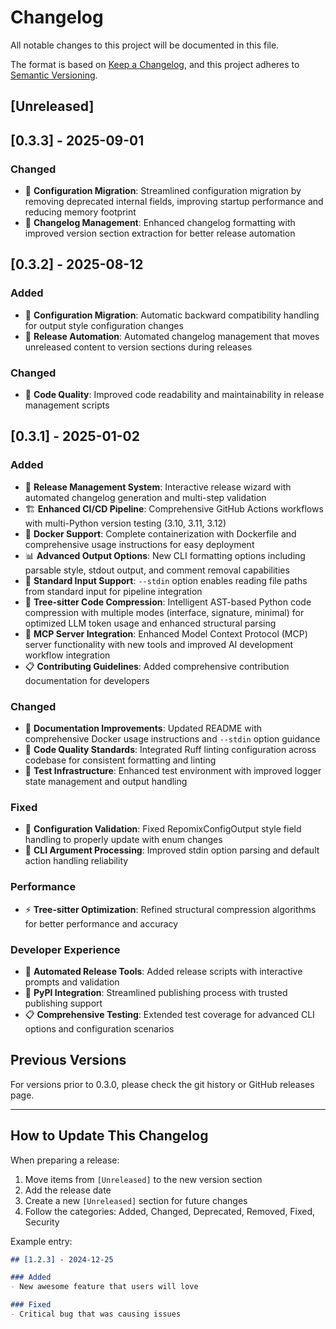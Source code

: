 # Changelog

All notable changes to this project will be documented in this file.

The format is based on [Keep a Changelog](https://keepachangelog.com/en/1.0.0/),
and this project adheres to [Semantic Versioning](https://semver.org/spec/v2.0.0.html).

## [Unreleased]

## [0.3.3] - 2025-09-01

### Changed
- 🧹 **Configuration Migration**: Streamlined configuration migration by removing deprecated internal fields, improving startup performance and reducing memory footprint
- 📝 **Changelog Management**: Enhanced changelog formatting with improved version section extraction for better release automation

## [0.3.2] - 2025-08-12

### Added
- 🔄 **Configuration Migration**: Automatic backward compatibility handling for output style configuration changes
- 🚀 **Release Automation**: Automated changelog management that moves unreleased content to version sections during releases

### Changed
- 🧹 **Code Quality**: Improved code readability and maintainability in release management scripts

## [0.3.1] - 2025-01-02

### Added
- 🚀 **Release Management System**: Interactive release wizard with automated changelog generation and multi-step validation
- 🏗️ **Enhanced CI/CD Pipeline**: Comprehensive GitHub Actions workflows with multi-Python version testing (3.10, 3.11, 3.12)
- 🐳 **Docker Support**: Complete containerization with Dockerfile and comprehensive usage instructions for easy deployment
- 📊 **Advanced Output Options**: New CLI formatting options including parsable style, stdout output, and comment removal capabilities
- 🔧 **Standard Input Support**: `--stdin` option enables reading file paths from standard input for pipeline integration
- 🌳 **Tree-sitter Code Compression**: Intelligent AST-based Python code compression with multiple modes (interface, signature, minimal) for optimized LLM token usage and enhanced structural parsing
- 🤖 **MCP Server Integration**: Enhanced Model Context Protocol (MCP) server functionality with new tools and improved AI development workflow integration
- 📋 **Contributing Guidelines**: Added comprehensive contribution documentation for developers

### Changed  
- 📖 **Documentation Improvements**: Updated README with comprehensive Docker usage instructions and `--stdin` option guidance
- 🎯 **Code Quality Standards**: Integrated Ruff linting configuration across codebase for consistent formatting and linting
- 🧪 **Test Infrastructure**: Enhanced test environment with improved logger state management and output handling

### Fixed
- 🐛 **Configuration Validation**: Fixed RepomixConfigOutput style field handling to properly update with enum changes
- 🔧 **CLI Argument Processing**: Improved stdin option parsing and default action handling reliability

### Performance
- ⚡ **Tree-sitter Optimization**: Refined structural compression algorithms for better performance and accuracy

### Developer Experience
- 🤖 **Automated Release Tools**: Added release scripts with interactive prompts and validation
- 🔐 **PyPI Integration**: Streamlined publishing process with trusted publishing support
- 📋 **Comprehensive Testing**: Extended test coverage for advanced CLI options and configuration scenarios

## Previous Versions

For versions prior to 0.3.0, please check the git history or GitHub releases page.

---

## How to Update This Changelog

When preparing a release:

1. Move items from `[Unreleased]` to the new version section
2. Add the release date 
3. Create a new `[Unreleased]` section for future changes
4. Follow the categories: Added, Changed, Deprecated, Removed, Fixed, Security

Example entry:
```markdown
## [1.2.3] - 2024-12-25

### Added
- New awesome feature that users will love

### Fixed  
- Critical bug that was causing issues
```